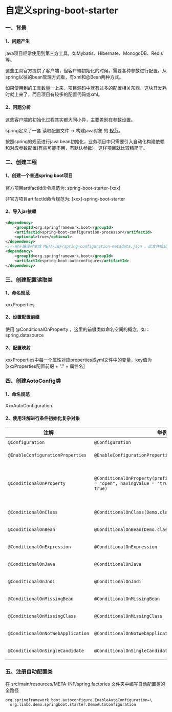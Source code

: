 # 自定义spring-boot-starter

### 一、背景
#### 1、问题产生
java项目经常使用到第三方工具，如Mybatis、Hibernate、MonogoDB、Redis等。

这些工具官方提供了客户端，但客户端初始化的时候，需要各种参数进行配置。从spring以往的bean管理方式看，有xml和@Bean两种方式。

如果使用到的工具数量一上来，项目源码中就有过多的配置相关东西，这块开发耗时就上来了，而且项目有较多的配置代码或xml。

#### 2、问题分析
这些客户端的初始化过程其实都大同小异，主要差别在参数设置。

spring定义了一套 读取配置文件 -> 构建java对象 的 [规范](https://docs.spring.io/spring-boot/docs/2.1.6.RELEASE/reference/html/boot-features-developing-auto-configuration.html#boot-features-custom-starter)。

按照spring的规范进行java bean初始化，业务项目中只需要引入自动化构建依赖和对应参数配置(有些可能不用，有默认参数)，这样项目就比较精简了。


### 二、创建工程
#### 1、创建一个普通spring boot项目

官方项目artifactId命令规范为: spring-boot-starter-[xxx]

非官方项目artifactId命令规范为: [xxx]-spring-boot-starter


#### 2、导入jar依赖
```xml
<dependency>
    <groupId>org.springframework.boot</groupId>
    <artifactId>spring-boot-configuration-processor</artifactId>
    <optional>true</optional>
</dependency>
<!--用于编译时生成 META-INF/spring-configuration-metadata.json 。此文件给IDE提示跳转等时使用。-->
<dependency>
    <groupId>org.springframework.boot</groupId>
    <artifactId>spring-boot-autoconfigure</artifactId>
</dependency>
```
### 三、创建配置读取类
#### 1、命名规范
xxxProperties

#### 2、设置配置前缀
使用 @ConditionalOnProperty ，这里的前缀类似命名空间的概念，如： spring.datasource

#### 2、配置映射
xxxProperties中每一个属性对应properties或yml文件中的变量，key值为 [xxxProperties配置前缀 + "." + 属性名]

### 四、创建AotoConfig类
#### 1、命名规范
XxxAutoConfiguration

#### 2、使用注解进行条件初始化复杂对象

| 注解 | 举例 | 说明 |
| ---- | ---- | ---- |
| ```@Configuration``` | ```@Configuration``` | 声明该类是配置类 |
| ```@EnableConfigurationProperties``` | ```@EnableConfigurationProperties(DemoProperties.class)``` | spring加载类DemoProperties |
| ```@ConditionalOnProperty``` | ```@ConditionalOnProperty(prefix = "linbo.demo", value = "open", havingValue = "true", matchIfMissing = true)``` | 检查配置文件中是否有linbo.demo开头，如果linbo.demo.open=true，则自动配置，如果属性缺失,仍然自动配置 | 
| ```@ConditionalOnClass``` | ```@ConditionalOnClass(Demo.class)``` | 当前类路径下有Demo类型时, 才进行自动配置 | 
| ```@ConditionalOnBean``` | ```@ConditionalOnBean(Demo.class)``` | 当前容器加载到Demo类时, 才进行自动配置 | 
| ```@ConditionalOnExpression``` | ```@ConditionalOnExpression``` | 基于SpEL表达式作为判断条件 | 
| ```@ConditionalOnJava``` | ```@ConditionalOnJava``` | 基于JVM版本作为判断条件 | 
| ```@ConditionalOnJndi``` | ```@ConditionalOnJndi``` | 在JNDI存在的条件下查找指定的位置 | 
| ```@ConditionalOnMissingBean``` | ```@ConditionalOnMissingBean``` | 当容器中没有指定Bean的情况下 | 
| ```@ConditionalOnMissingClass``` | ```@ConditionalOnMissingClass``` | 当类路径下没有指定的类的条件下 | 
| ```@ConditionalOnNotWebApplication``` | ```@ConditionalOnNotWebApplication``` | 当前项目不是Web项目的条件下 | 
| ```@ConditionalOnSingleCandidate``` | ```@ConditionalOnSingleCandidate``` | 当指定的Bean在容器中只有一个的条件下 | 


### 五、注册自动配置类
在 src/main/resources/META-INF/spring.factories 文件夹中编写自动配置类的全路径
```properties
org.springframework.boot.autoconfigure.EnableAutoConfiguration=\
  org.linbo.demo.springboot.starter.DemoAutoConfiguration
```




